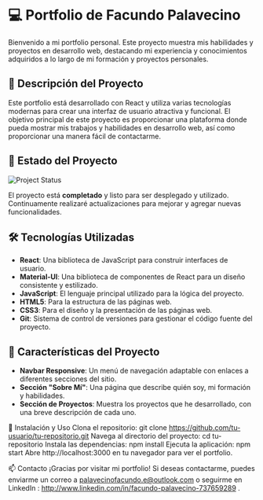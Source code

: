 # 💻 Portfolio de Facundo Palavecino

Bienvenido a mi portfolio personal. Este proyecto muestra mis habilidades y proyectos en desarrollo web, destacando mi experiencia y conocimientos adquiridos a lo largo de mi formación y proyectos personales.

## 📄 Descripción del Proyecto

Este portfolio está desarrollado con React y utiliza varias tecnologías modernas para crear una interfaz de usuario atractiva y funcional. El objetivo principal de este proyecto es proporcionar una plataforma donde pueda mostrar mis trabajos y habilidades en desarrollo web, así como proporcionar una manera fácil de contactarme.

## 🚀 Estado del Proyecto

![Project Status](https://img.shields.io/badge/status-completed-brightgreen)

El proyecto está **completado** y listo para ser desplegado y utilizado. Continuamente realizaré actualizaciones para mejorar y agregar nuevas funcionalidades.

## 🛠️ Tecnologías Utilizadas

- **React**: Una biblioteca de JavaScript para construir interfaces de usuario.
- **Material-UI**: Una biblioteca de componentes de React para un diseño consistente y estilizado.
- **JavaScript**: El lenguaje principal utilizado para la lógica del proyecto.
- **HTML5**: Para la estructura de las páginas web.
- **CSS3**: Para el diseño y la presentación de las páginas web.
- **Git**: Sistema de control de versiones para gestionar el código fuente del proyecto.

## 📝 Características del Proyecto

- **Navbar Responsive**: Un menú de navegación adaptable con enlaces a diferentes secciones del sitio.
- **Sección "Sobre Mí"**: Una página que describe quién soy, mi formación y habilidades.
- **Sección de Proyectos**: Muestra los proyectos que he desarrollado, con una breve descripción de cada uno.

🎉 Instalación y Uso
Clona el repositorio: git clone https://github.com/tu-usuario/tu-repositorio.git
Navega al directorio del proyecto: cd tu-repositorio
Instala las dependencias: npm install
Ejecuta la aplicación: npm start
Abre http://localhost:3000 en tu navegador para ver el portfolio.

📫 Contacto
¡Gracias por visitar mi portfolio! Si deseas contactarme, puedes enviarme un correo a palavecinofacundo.e@outlook.com o seguirme en LinkedIn : http://www.linkedin.com/in/facundo-palavecino-737659289 .